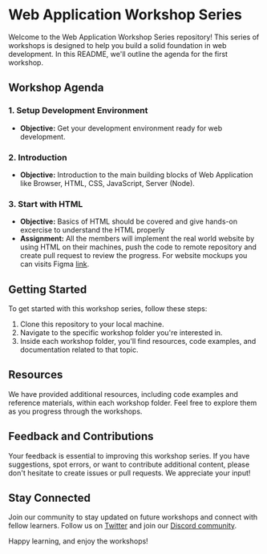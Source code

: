 # Web Application Workshop Series

Welcome to the Web Application Workshop Series repository! This series of workshops is designed to help you build a solid foundation in web development. In this README, we'll outline the agenda for the first workshop.

## Workshop Agenda

### 1. Setup Development Environment

- **Objective:** Get your development environment ready for web development.

### 2. Introduction

- **Objective:** Introduction to the main building blocks of Web Application like Browser, HTML, CSS, JavaScript, Server (Node).

### 3. Start with HTML

-  **Objective:** Basics of HTML should be covered and give hands-on excercise to understand the HTML properly
-  **Assignment:** All the members will implement the real world website by using HTML on their machines, push the code to remote repository and create pull request to review the progress. For website mockups you can visits Figma [link](https://www.figma.com/file/oXrvePqMmvJZ8hAUNuklYp/Figma-Website-Template---Landing-Page-(Free)-(Community)?type=design&node-id=0%3A88&mode=dev).

## Getting Started

To get started with this workshop series, follow these steps:

1. Clone this repository to your local machine.
2. Navigate to the specific workshop folder you're interested in.
3. Inside each workshop folder, you'll find resources, code examples, and documentation related to that topic.

## Resources

We have provided additional resources, including code examples and reference materials, within each workshop folder. Feel free to explore them as you progress through the workshops.

## Feedback and Contributions

Your feedback is essential to improving this workshop series. If you have suggestions, spot errors, or want to contribute additional content, please don't hesitate to create issues or pull requests. We appreciate your input!

## Stay Connected

Join our community to stay updated on future workshops and connect with fellow learners. Follow us on [Twitter](https://twitter.com/YourWorkshopSeries) and join our [Discord community](https://discord.gg/YourWorkshopSeries).

Happy learning, and enjoy the workshops!
